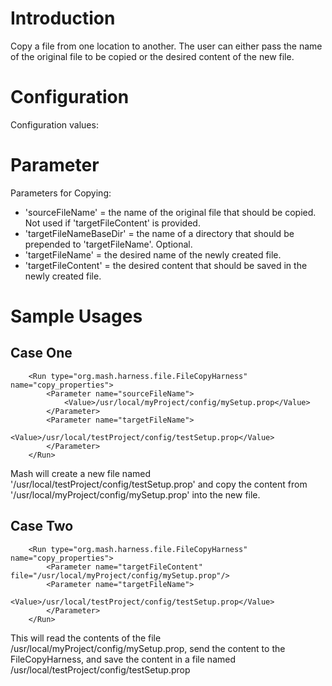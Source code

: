# Introduction #
Copy a file from one location to another.  The user can either pass the name of the original file to be copied or the desired content of the new file.

# Configuration #
Configuration values:


# Parameter #
Parameters for Copying:
  * 'sourceFileName' = the name of the original file that should be copied.  Not used if 'targetFileContent' is provided.
  * 'targetFileNameBaseDir' = the name of a directory that should be prepended to 'targetFileName'.  Optional.
  * 'targetFileName' = the desired name of the newly created file.
  * 'targetFileContent' = the desired content that should be saved in the newly created file.

# Sample Usages #
## Case One ##
```
    <Run type="org.mash.harness.file.FileCopyHarness" name="copy_properties">        
        <Parameter name="sourceFileName">
            <Value>/usr/local/myProject/config/mySetup.prop</Value>
        </Parameter>
        <Parameter name="targetFileName">
            <Value>/usr/local/testProject/config/testSetup.prop</Value>
        </Parameter>        
    </Run>
```
Mash will create a new file named '/usr/local/testProject/config/testSetup.prop' and copy the content from '/usr/local/myProject/config/mySetup.prop' into the new file.

## Case Two ##

```
    <Run type="org.mash.harness.file.FileCopyHarness" name="copy_properties">        
        <Parameter name="targetFileContent" file="/usr/local/myProject/config/mySetup.prop"/>
        <Parameter name="targetFileName">
            <Value>/usr/local/testProject/config/testSetup.prop</Value>
        </Parameter>        
    </Run>
```
This will read the contents of the file /usr/local/myProject/config/mySetup.prop, send the content to the FileCopyHarness, and save the content in a file named /usr/local/testProject/config/testSetup.prop